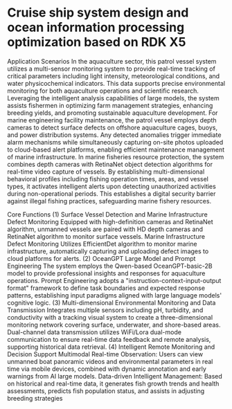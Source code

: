 # Cruise ship system design and ocean information processing optimization based on RDK X5
Application Scenarios In the aquaculture sector, this patrol vessel system utilizes a multi-sensor monitoring system to provide real-time tracking of critical parameters including light intensity, meteorological conditions, and water physicochemical indicators. This data supports precise environmental monitoring for both aquaculture operations and scientific research.  Leveraging the intelligent analysis capabilities of large models, the system assists fishermen in optimizing farm management strategies, enhancing breeding yields, and promoting sustainable aquaculture development.  For marine engineering facility maintenance, the patrol vessel employs depth cameras to detect surface defects on offshore aquaculture cages, buoys, and power distribution systems. Any detected anomalies trigger immediate alarm mechanisms while simultaneously capturing on-site photos uploaded to cloud-based alert platforms, enabling efficient maintenance management of marine infrastructure.  In marine fisheries resource protection, the system combines depth cameras with RetinaNet object detection algorithms for real-time video capture of vessels. By establishing multi-dimensional behavioral profiles including fishing operation times, areas, and vessel types, it activates intelligent alerts upon detecting unauthorized activities during non-operational periods. This establishes a digital security barrier against illegal fishing practices, safeguarding marine fishery resources.

 Core Functions (1) Surface Vessel Detection and Marine Infrastructure Defect Monitoring Equipped with high-definition cameras and RetinaNet algorithm, unmanned vessels are paired with HD depth cameras and RetinaNet algorithm to monitor surface vessels.  Marine Infrastructure Defect Monitoring Utilizes EfficientDet algorithm to monitor marine infrastructure, automatically capturing and uploading defect images to cloud platforms for alerts.  (2) OceanGPT Large Model and Prompt Engineering The system employs the Qwen-based OceanGPT-basic-2B model to provide professional insights and responses for aquaculture operations.  Prompt Engineering adopts a &quot;instruction-context-input-output format&quot; framework to define task boundaries and expected response patterns, establishing input paradigms aligned with large language models&#039; cognitive logic.  (3) Multi-dimensional Environmental Monitoring and Data Transmission Integrates multiple sensors including pH, turbidity, and conductivity with a tracking visual system to create a three-dimensional monitoring network covering surface, underwater, and shore-based areas.  Dual-channel data transmission utilizes WiFi/Lora dual-mode communication to ensure real-time data feedback and remote analysis, supporting historical data retrieval. (4) Intelligent Remote Monitoring and Decision Support Multimodal Real-time Observation: Users can view unmanned boat panoramic videos and environmental parameters in real time via mobile devices, combined with dynamic annotation and early warnings from AI large models.  Data-driven Intelligent Management: Based on historical and real-time data, it generates fish growth trends and health assessments, predicts fish population status, and assists in adjusting breeding strategies
